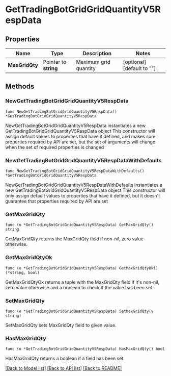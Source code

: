 # GetTradingBotGridGridQuantityV5RespData

## Properties

Name | Type | Description | Notes
------------ | ------------- | ------------- | -------------
**MaxGridQty** | Pointer to **string** | Maximum grid quantity | [optional] [default to ""]

## Methods

### NewGetTradingBotGridGridQuantityV5RespData

`func NewGetTradingBotGridGridQuantityV5RespData() *GetTradingBotGridGridQuantityV5RespData`

NewGetTradingBotGridGridQuantityV5RespData instantiates a new GetTradingBotGridGridQuantityV5RespData object
This constructor will assign default values to properties that have it defined,
and makes sure properties required by API are set, but the set of arguments
will change when the set of required properties is changed

### NewGetTradingBotGridGridQuantityV5RespDataWithDefaults

`func NewGetTradingBotGridGridQuantityV5RespDataWithDefaults() *GetTradingBotGridGridQuantityV5RespData`

NewGetTradingBotGridGridQuantityV5RespDataWithDefaults instantiates a new GetTradingBotGridGridQuantityV5RespData object
This constructor will only assign default values to properties that have it defined,
but it doesn't guarantee that properties required by API are set

### GetMaxGridQty

`func (o *GetTradingBotGridGridQuantityV5RespData) GetMaxGridQty() string`

GetMaxGridQty returns the MaxGridQty field if non-nil, zero value otherwise.

### GetMaxGridQtyOk

`func (o *GetTradingBotGridGridQuantityV5RespData) GetMaxGridQtyOk() (*string, bool)`

GetMaxGridQtyOk returns a tuple with the MaxGridQty field if it's non-nil, zero value otherwise
and a boolean to check if the value has been set.

### SetMaxGridQty

`func (o *GetTradingBotGridGridQuantityV5RespData) SetMaxGridQty(v string)`

SetMaxGridQty sets MaxGridQty field to given value.

### HasMaxGridQty

`func (o *GetTradingBotGridGridQuantityV5RespData) HasMaxGridQty() bool`

HasMaxGridQty returns a boolean if a field has been set.


[[Back to Model list]](../README.md#documentation-for-models) [[Back to API list]](../README.md#documentation-for-api-endpoints) [[Back to README]](../README.md)


